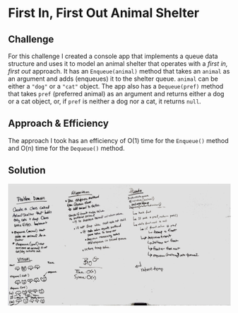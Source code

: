# First In, First Out Animal Shelter

## Challenge

For this challenge I created a console app that implements a queue data structure and uses it to model an animal shelter that operates with a *first in, first out* approach. It has an `Enqueue(animal)` method that takes an `animal` as an argument and adds (enqueues) it to the shelter queue. `animal` can be either a `"dog"` or a `"cat"` object. The app also has a `Dequeue(pref)` method that takes `pref` (preferred animal) as an argument and returns either a dog or a cat object, or, if `pref` is neither a dog nor a cat, it returns `null`.

## Approach & Efficiency

The approach I took has an efficiency of O(1) time for the `Enqueue()` method and O(n) time for the `Dequeue()` method.

## Solution

![Whiteboard Planning](https://github.com/amjcurtis/data-structures-and-algorithms/blob/fifo_animal_shelter/assets/fifo-animal-shelter.JPG)